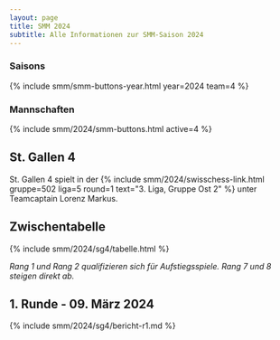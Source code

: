 ```yaml
---
layout: page
title: SMM 2024
subtitle: Alle Informationen zur SMM-Saison 2024
---
```


### Saisons

{% include smm/smm-buttons-year.html year=2024 team=4 %}

### Mannschaften

{% include smm/2024/smm-buttons.html active=4 %}

## St. Gallen 4

St. Gallen 4 spielt in der {% include smm/2024/swisschess-link.html gruppe=502 liga=5 round=1 text="3. Liga, Gruppe Ost 2" %} unter Teamcaptain Lorenz Markus.

## Zwischentabelle

{% include smm/2024/sg4/tabelle.html %}

_Rang 1 und Rang 2 qualifizieren sich für Aufstiegsspiele. Rang 7 und 8 steigen direkt ab._

## 1. Runde - 09. März 2024

{% include smm/2024/sg4/bericht-r1.md %}

<style>
table th, table td:nth-of-type(4) {
    white-space: nowrap;
}
</style>
